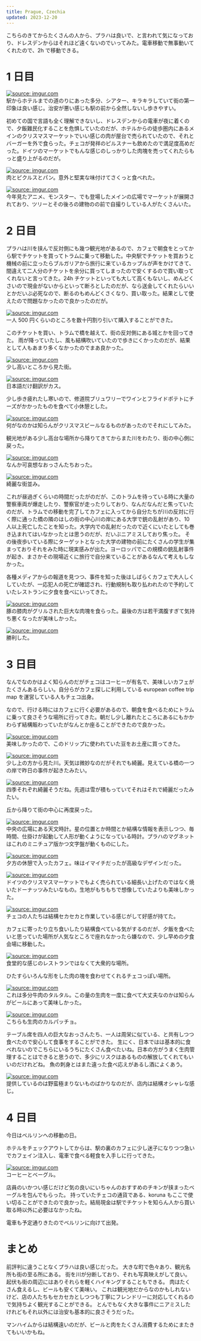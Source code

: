 ```yaml
---
title: Prague, Czechia
updated: 2023-12-20
---
```


こちらのきてからたくさんの人から、プラハは良いで、と言われて気になっており、ドレスデンからはそれほど遠くないのでいってみた。電車移動で無事動いてくれたので、2h で移動できる。

# 1 日目

<a href="https://imgur.com/XTOixm1"><img src="https://i.imgur.com/XTOixm1.jpg" title="source: imgur.com" /></a>  
駅からホテルまでの道のりにあった多分、シアター、キラキラしていて街の第一印象は良い感じ。治安が悪い感じも駅の前から全然しないし歩きやすい。

初めての国で言語も全く理解できないし、ドレスデンからの電車が夜に着くので、夕飯難民化することを危惧していたのだが、ホテルからの徒歩圏内にあるメインのクリスマスマーケットでいい感じの肉が屋台で売られていたので、それとバーガーを外で食らった。チェコが発祥のピルスナーも飲めたので満足度高めだった。ドイツのマーケットでもんな感じのしっかりした肉塊を売ってくれたらもっと盛り上がるのだが。

<a href="https://imgur.com/pmhXCOL"><img src="https://i.imgur.com/pmhXCOL.jpg" title="source: imgur.com" /></a>  
肉とピクルスとパン。意外と堅実な味付けてさくっと食べれた。

<a href="https://imgur.com/Jk1vbMH"><img src="https://i.imgur.com/Jk1vbMH.jpg" title="source: imgur.com" /></a>  
今年見たアニメ、モンスター、でも登場したメインの広場でマーケットが展開されており、ツリーとその後ろの建物のの前で自撮りしている人がたくさんいた。

# 2 日目

プラハは川を挟んで反対側にも幾つ観光地があるので、カフェで朝食をとってから駅でチケットを買ってトラムに乗って移動した。中央駅でチケットを買おうと機械の前に立ったらブルガリアから旅行に来ているカップルが声をかけてきて、間違えて二人分のチケットを余分に買ってしまったので安くするので買い取ってくれないと言ってきた。24h チケットといっても大して高くもないし、めんどくさいので現金がないからといって断ろとしたのだが、なら送金してくれたらいいとかだいぶ必死なので、断るのもめんどくさくなり、買い取った。結果として使えたので問題なかったので良かったのだが。

<a href="https://imgur.com/BleHWEf"><img src="https://i.imgur.com/BleHWEf.jpg" title="source: imgur.com" /></a>  
一人 500 円くらいのところを数十円割り引いて購入することができた。

このチケットを買い、トラムで橋を越えて、街の反対側にある城とかを回ってきた。
雨が降っていたし、風も結構吹いていたので歩きにくかったのだが、結果として人もあまり多くなかったのでまあ良かった。

<a href="https://imgur.com/apDm5EE"><img src="https://i.imgur.com/apDm5EE.jpg" title="source: imgur.com" /></a>  
少し高いところから見た街。

<a href="https://imgur.com/EHw4Qlz"><img src="https://i.imgur.com/EHw4Qlz.jpg" title="source: imgur.com" /></a>  
日本語だけ翻訳がカス。

少し歩き疲れたし寒いので、修道院ブリュワリーでワインとフライドポテトにチーズがかかったものを食べて小休憩とした。

<a href="https://imgur.com/8UmP9h4"><img src="https://i.imgur.com/8UmP9h4.jpg" title="source: imgur.com" /></a>  
何がなのかは知らんがクリスマスビールなるものがあったのでそれにしてみた。

観光地がある少し高台な場所から降りてきてからまた川をわたり、街の中心側に戻った。

<a href="https://imgur.com/59rPzcm"><img src="https://i.imgur.com/59rPzcm.jpg" title="source: imgur.com" /></a>  
なんか可哀想なおっさんたちおった。

<a href="https://imgur.com/4ldLa8g"><img src="https://i.imgur.com/4ldLa8g.jpg" title="source: imgur.com" /></a>  
綺麗な街並み。

これが昼過ぎくらいの時間だったがのだが、このトラムを待っている時に大量の警察車両が爆走したり、警察官が走ったりしており、なんだなんだと焦っていたのだが、トラムでの移動を完了してカフェに入ってから自分たちが川の反対に行く際に通った橋の隣のはしの街の中心川の岸にある大学で銃の乱射があり、10 人以上死亡したことを知った。大学内での乱射だったので近くにいたとしても巻き込まれてはいなかったとは思うのだが、だいぶニアミスしており焦った。
その後夜歩いている際にターゲットとなった大学の建物の前にたくさんの学生が集まっておりそれをみた時に現実感みが出た。ヨーロッパでこの規模の銃乱射事件が起き、まさかその現場近くに旅行で自分来ていることがあるなんて考えもしなかった。

各種メディアからの報道を見つつ、事件を知った後はしばらくカフェで大人しくしていたが、一応犯人の死亡が確認され、行動規制も取り払われたので予約していたレストランに夕食を食べにいってきた。

<a href="https://imgur.com/Hn5jK3W"><img src="https://i.imgur.com/Hn5jK3W.jpg" title="source: imgur.com" /></a>  
豚の膝肉がグリルされた巨大な肉塊を食らった。最後の方は若干満腹すぎて気持ち悪くなったが美味しかった。

<a href="https://imgur.com/qmRYw80"><img src="https://i.imgur.com/qmRYw80.jpg" title="source: imgur.com" /></a>  
勝利した。


# 3 日目

なんでなのかはよく知らんのだがチェコはコーヒーが有名で、美味しいカフェがたくさんあるらしい。自分らがカフェ探しに利用している european coffee trip map を運営している人もチェコ出身。

なので、行ける時にはカフェに行く必要があるので、朝食を食べるためにトラムに乗って良さそうな場所に行ってきた。朝だし少し離れたところにあるにもかかわらず結構賑わっていたがなんとか座ることができたので良かった。

<a href="https://imgur.com/s9YpacI"><img src="https://i.imgur.com/s9YpacI.jpg" title="source: imgur.com" /></a>  
美味しかったので、このドリップに使われていた豆をお土産に買ってきた。

<a href="https://imgur.com/q6CkAOo"><img src="https://i.imgur.com/q6CkAOo.jpg" title="source: imgur.com" /></a>  
少し上の方から見た川。天気は微妙なのだがそれでも綺麗。見えている橋の一つの岸で昨日の事件が起きたみたい。

<a href="https://imgur.com/eQQVCY2"><img src="https://i.imgur.com/eQQVCY2.jpg" title="source: imgur.com" /></a>  
四季それぞれ綺麗そうだね。先週は雪が積もっていてそれはそれで綺麗だったみたい。

丘から降りて街の中心に再度戻った。

<a href="https://imgur.com/ZDPDKXK"><img src="https://i.imgur.com/ZDPDKXK.jpg" title="source: imgur.com" /></a>  
中央の広場にある天文時計。星の位置とか時間とか結構な情報を表示しつつ、毎時間、仕掛けが起動して人形が動くようになっている時計。プラハのマグネットはこれのミニチュア版かつ文字盤が動くものにした。

<a href="https://imgur.com/O5kkXRM"><img src="https://i.imgur.com/O5kkXRM.jpg" title="source: imgur.com" /></a>  
夕方の休憩で入ったカフェ。味はイマイチだったが高級なデザインだった。

<a href="https://imgur.com/6BUfeWm"><img src="https://i.imgur.com/6BUfeWm.jpg" title="source: imgur.com" /></a>  
ドイツのクリスマスマーケットでもよく売られている細長い上げたのではなく焼いたドーナッツみたいなもの。生地がもちもちで想像していたよりも美味しかった。

<a href="https://imgur.com/F8W8Cv9"><img src="https://i.imgur.com/F8W8Cv9.jpg" title="source: imgur.com" /></a>  
チェコの人たちは結構セカセカと作業している感じがして好感が持てた。

カフェに寄ったり立ち食いしたり結構食べている気がするのだが、夕飯を食べたいと思っていた場所が人気なところで座れなかったら嫌なので、少し早めの夕食会場に移動した。

<a href="https://imgur.com/LPWnMM0"><img src="https://i.imgur.com/LPWnMM0.jpg" title="source: imgur.com" /></a>  
食堂的な感じのレストランではなくて大衆的な場所。

ひたすらいろんな形をした肉の塊を食わせてくれるチェコっぽい場所。

<a href="https://imgur.com/bF46lQJ"><img src="https://i.imgur.com/bF46lQJ.jpg" title="source: imgur.com" /></a>  
これは多分牛肉のタルタル。この量の生肉を一度に食べて大丈夫なのかは知らんがビールにあって美味しかった。

<a href="https://imgur.com/rDftaPE"><img src="https://i.imgur.com/rDftaPE.jpg" title="source: imgur.com" /></a>  
こちらも生肉のカルパッチョ。

テーブル席を四人の巨大なおっさんたち、一人は周栄に似ている、と共有しつつ食べたので安心して食事をすることができた。
生にく、日本ではは基本的に食べれないのでこちらにいるうちにたくさん食べたいね。日本の方がうまく生肉管理することはできると思うので、多少にリスクはあるものの解放してくれてもいいのだけれどね。
魚の刺身とはまた違った食べ応えがあるし酒によくあう。

<a href="https://imgur.com/Q2CLMGs"><img src="https://i.imgur.com/Q2CLMGs.jpg" title="source: imgur.com" /></a>  
提供しているのは野蛮極まりないものばかりなのだが、店内は結構オシャレな感じ。


# 4 日目

今日はベルリンへの移動の日。

ホテルをチェックアウトしてからは、駅の裏のカフェに少し迷子になりつつ急いでカフェイン注入し、電車で食べる軽食を入手しに行ってきた。

<a href="https://imgur.com/DvkKsfo"><img src="https://i.imgur.com/DvkKsfo.jpg" title="source: imgur.com" /></a>  
コーヒーとベーグル。

店員のいかつい感じだけど気の良いにいちゃんのおすすめのチキンが挟まったベーグルを包んでもらった。
持っていたチェコの通貨である、koruna もここで使い切ることができたので良かった。結局現金は駅でチケットを知らん人から買い取る時以外に必要はなかったね。

電車も予定通りきたのでベルリンに向けて出発。


# まとめ

前評判に違うことなくプラハは良い感じだった。
大きな町で色々あり、観光名所も街の至る所にある。
街を川が分断しており、それも写真映えがして良い。
起伏も街の周辺にはありそれらを軽くハイキングすることもできる。
肉はたくさん食えるし、ビールも安くて美味い。
これは観光地だからなのかもしれないけど、店の人たちもセカセカとしつつも丁寧にフレンドリーに対応してくれるので気持ちよく観光することができる。
とんでもなく大きな事件にニアミスしたけれどもそれ以外には治安も基本的に良さそうだった。

マンハイムからは結構遠いのだが、ビールと肉をたくさん消費するためにまたきてもいいかもね。
